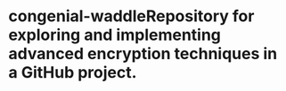 # congenial-waddleRepository for exploring and implementing advanced encryption techniques in a GitHub project.
